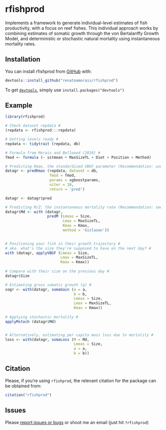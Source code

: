 
<!-- README.md is generated from README.Rmd. Please edit that file -->

# rfishprod

<!-- badges: start -->

<!-- badges: end -->

Implements a framework to generate individual-level estimates of fish
productivity, with a focus on reef fishes. This individual approach
works by combining estimates of somatic growth through the von
Bertalanffy Growth Model, and deterministic or stochastic natural
mortality using instantaneous mortality rates.

## Installation

You can install rfishprod from
[GitHub](https://github.com/renatoamorais/rfishprod) with:

``` r
devtools::install_github("renatoamorais/rfishprod")
```

To get
[`devtools`](https://cran.r-project.org/web/packages/devtools/index.html),
simply use `install.packages("devtools")`

## Example

``` r
library(rfishprod)

# Check dataset repdata #
(repdata <- rfishprod:::repdata)

# Getting levels ready #
repdata <- tidytrait (repdata, db)

# Formula from Morais and Bellwood (2018) #
fmod <- formula (~ sstmean + MaxSizeTL + Diet + Position + Method)

# Predicting Kmax, the standardised VBGF parameter (Recommendation: use 100s to 1000s iterations) #
datagr <- predKmax (repdata, dataset = db,
                    fmod = fmod,
                    params = xgboostparams,
                    niter = 10,
                    return = 'pred')

datagr <- datagr$pred

# Predicting M/Z: the instantaneous mortality rate (Recommendation: see help file for) #
datagr$Md <- with (datagr,
                   predM (Lmeas = Size,
                          Lmax = MaxSizeTL,
                          Kmax = Kmax,
                          method = 'Gislason'))
                           

# Positioning your fish in their growth trajectory #
# aka. what's the size they're supposed to have on the next day? #
with (datagr, applyVBGF (Lmeas = Size,
                         Lmax = MaxSizeTL,
                         Kmax = Kmax))
                         
# Compare with their size on the previous day #
datagr$Size

# Estimating gross somatic growth (g) #
sogr <- with(datagr, somaGain (a = a,
                               b = b,
                               Lmeas = Size,
                               Lmax = MaxSizeTL,
                               Kmax = Kmax))
                              
# Applying stochastic mortality #
applyMstoch (datagr$Md)


# Alternatively, estimating per capita mass loss due to mortality #
loss <- with(datagr, somaLoss (M = Md,
                               Lmeas = Size,
                               a = a,
                               b = b))
```

## Citation

Please, if you’re using `rfishprod`, the relevant citation for the
package can be obtained from:

``` r
citation("rfishprod")
```

## Issues

Please [report issues or
bugs](https://github.com/renatoamorais/rfishprod/issues) or shoot me an
email (just hit `?rfishprod`)
